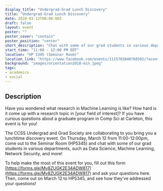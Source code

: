 ```yaml
---
display_title: "Undergrad-Grad Lunch Discovery"
title: "Undergrad-Grad Lunch Discovery"
date: 2020-03-12T00:00:00Z
draft: false
layout: event
poster: ""
poster_cover: "contain"
poster_position: "center"
short_description: "Chat with some of our grad students in various departments, such as Data Science, Machine Learning, Network Security, and more!"
start_time: "11:00 - 12:00 PM EDT"
location: "HP 5345 (Seminar Room)"
location_link: "https://www.facebook.com/events/1115703848768502/?acontext=%7B%22event_action_history%22%3A[%7B%22surface%22%3A%22page%22%7D]%7D"
background: "images/orientation2018-min.jpeg"
tags:
- academics
- social
---
```


## Description

Have you wondered what research in Machine Learning is like? How hard is it come up with a research topic in [your field of interest]? If you have curious questions about a graduate program in Comp Sci at Carleton, this event is for you!

The CCSS Undergrad and Grad Society are collaborating to you bring you a lunchtime discovery event.
On Thursday, March 12 from 11:00-12:00pm, come out to the Seminar Room (HP5345) and chat with some of our grad students in various departments, such as Data Science, Machine Learning, Network Security, and more!

To help make the most of this event for you, fill out this form [https://forms.gle/Mv8ZUGK2E34ADW817](https://forms.gle/Mv8ZUGK2E34ADW817) and ask your questions here. Then, come out on March 12 to HP5345, and see how they’ve addressed your questions!
